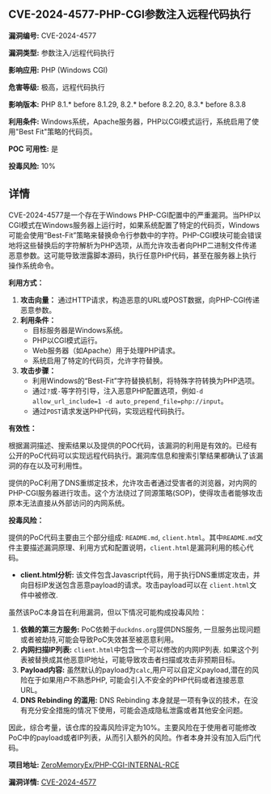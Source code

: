 ## CVE-2024-4577-PHP-CGI参数注入远程代码执行

**漏洞编号:** CVE-2024-4577

**漏洞类型:** 参数注入/远程代码执行

**影响应用:** PHP (Windows CGI)

**危害等级:** 极高，远程代码执行

**影响版本:** PHP 8.1.* before 8.1.29, 8.2.* before 8.2.20, 8.3.* before 8.3.8

**利用条件:** Windows系统，Apache服务器，PHP以CGI模式运行，系统启用了使用"Best Fit"策略的代码页。

**POC 可用性:** 是

**投毒风险:** 10%

## 详情

CVE-2024-4577是一个存在于Windows PHP-CGI配置中的严重漏洞。当PHP以CGI模式在Windows服务器上运行时，如果系统配置了特定的代码页，Windows可能会使用“Best-Fit”策略来替换命令行参数中的字符。PHP-CGI模块可能会错误地将这些替换后的字符解析为PHP选项，从而允许攻击者向PHP二进制文件传递恶意参数。这可能导致泄露脚本源码，执行任意PHP代码，甚至在服务器上执行操作系统命令。

**利用方式：**

1.  **攻击向量：** 通过HTTP请求，构造恶意的URL或POST数据，向PHP-CGI传递恶意参数。
2.  **利用条件：**
    *   目标服务器是Windows系统。
    *   PHP以CGI模式运行。
    *   Web服务器（如Apache）用于处理PHP请求。
    *   系统启用了特定的代码页，允许字符替换。
3.  **攻击步骤：**
    *   利用Windows的“Best-Fit”字符替换机制，将特殊字符转换为PHP选项。
    *   通过`?`或`-`等字符引导，注入恶意PHP配置选项，例如`-d allow_url_include=1 -d auto_prepend_file=php://input`。
    *   通过`POST`请求发送PHP代码，实现远程代码执行。

**有效性：**

根据漏洞描述、搜索结果以及提供的POC代码，该漏洞的利用是有效的。已经有公开的PoC代码可以实现远程代码执行。漏洞库信息和搜索引擎结果都确认了该漏洞的存在以及可利用性。

提供的PoC利用了DNS重绑定技术，允许攻击者通过受害者的浏览器，对内网的PHP-CGI服务器进行攻击。这个方法绕过了同源策略(SOP)，使得攻击者能够攻击原本无法直接从外部访问的内网系统。

**投毒风险：**

提供的PoC代码主要由三个部分组成: `README.md`, `client.html`。其中`README.md`文件主要描述漏洞原理、利用方式和配置说明，`client.html`是漏洞利用的核心代码。

*  **client.html分析:**  该文件包含Javascript代码，用于执行DNS重绑定攻击，并向目标IP发送包含恶意payload的请求。攻击payload可以在 `client.html`文件中被修改.

虽然该PoC本身旨在利用漏洞，但以下情况可能构成投毒风险：

1.  **依赖的第三方服务:**  PoC依赖于`duckdns.org`提供DNS服务, 一旦服务出现问题或者被劫持,可能会导致PoC失效甚至被恶意利用。
2.  **内网扫描IP列表:** `client.html`中包含一个可以修改的内网IP列表. 如果这个列表被替换成其他恶意IP地址，可能导致攻击者扫描或攻击非预期目标。
3.  **Payload内容:**  虽然默认的payload为`calc`,用户可以自定义payload,潜在的风险在于如果用户不熟悉PHP, 可能会引入不安全的PHP代码或者连接恶意URL。
4.  **DNS Rebinding 的滥用:**  DNS Rebinding 本身就是一项有争议的技术，在没有充分安全措施的情况下使用，可能会造成隐私泄露或者其他安全问题。

因此，综合考量，该仓库的投毒风险评定为10%。主要风险在于使用者可能修改PoC中的payload或者IP列表，从而引入额外的风险。作者本身并没有加入后门代码。

**项目地址:** [ZeroMemoryEx/PHP-CGI-INTERNAL-RCE](https://github.com/ZeroMemoryEx/PHP-CGI-INTERNAL-RCE)

**漏洞详情:** [CVE-2024-4577](https://nvd.nist.gov/vuln/detail/CVE-2024-4577)